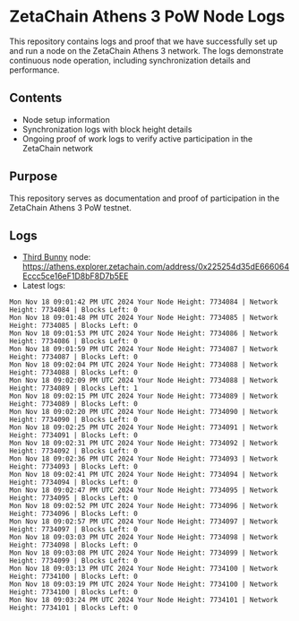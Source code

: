 # ZetaChain Athens 3 PoW Node Logs
This repository contains logs and proof that we have successfully set up and run a node on the ZetaChain Athens 3 network. The logs demonstrate continuous node operation, including synchronization details and performance.

## Contents
- Node setup information
- Synchronization logs with block height details
- Ongoing proof of work logs to verify active participation in the ZetaChain network

## Purpose
This repository serves as documentation and proof of participation in the ZetaChain Athens 3 PoW testnet.

## Logs

- [Third Bunny](https://thirdbunny.xyz/) node: https://athens.explorer.zetachain.com/address/0x225254d35dE666064Eccc5ce16eF1D8bF8D7b5EE
- Latest logs:
```
Mon Nov 18 09:01:42 PM UTC 2024 Your Node Height: 7734084 | Network Height: 7734084 | Blocks Left: 0
Mon Nov 18 09:01:48 PM UTC 2024 Your Node Height: 7734085 | Network Height: 7734085 | Blocks Left: 0
Mon Nov 18 09:01:53 PM UTC 2024 Your Node Height: 7734086 | Network Height: 7734086 | Blocks Left: 0
Mon Nov 18 09:01:59 PM UTC 2024 Your Node Height: 7734087 | Network Height: 7734087 | Blocks Left: 0
Mon Nov 18 09:02:04 PM UTC 2024 Your Node Height: 7734088 | Network Height: 7734088 | Blocks Left: 0
Mon Nov 18 09:02:09 PM UTC 2024 Your Node Height: 7734088 | Network Height: 7734089 | Blocks Left: 1
Mon Nov 18 09:02:15 PM UTC 2024 Your Node Height: 7734089 | Network Height: 7734089 | Blocks Left: 0
Mon Nov 18 09:02:20 PM UTC 2024 Your Node Height: 7734090 | Network Height: 7734090 | Blocks Left: 0
Mon Nov 18 09:02:25 PM UTC 2024 Your Node Height: 7734091 | Network Height: 7734091 | Blocks Left: 0
Mon Nov 18 09:02:31 PM UTC 2024 Your Node Height: 7734092 | Network Height: 7734092 | Blocks Left: 0
Mon Nov 18 09:02:36 PM UTC 2024 Your Node Height: 7734093 | Network Height: 7734093 | Blocks Left: 0
Mon Nov 18 09:02:41 PM UTC 2024 Your Node Height: 7734094 | Network Height: 7734094 | Blocks Left: 0
Mon Nov 18 09:02:47 PM UTC 2024 Your Node Height: 7734095 | Network Height: 7734095 | Blocks Left: 0
Mon Nov 18 09:02:52 PM UTC 2024 Your Node Height: 7734096 | Network Height: 7734096 | Blocks Left: 0
Mon Nov 18 09:02:57 PM UTC 2024 Your Node Height: 7734097 | Network Height: 7734097 | Blocks Left: 0
Mon Nov 18 09:03:03 PM UTC 2024 Your Node Height: 7734098 | Network Height: 7734098 | Blocks Left: 0
Mon Nov 18 09:03:08 PM UTC 2024 Your Node Height: 7734099 | Network Height: 7734099 | Blocks Left: 0
Mon Nov 18 09:03:13 PM UTC 2024 Your Node Height: 7734100 | Network Height: 7734100 | Blocks Left: 0
Mon Nov 18 09:03:19 PM UTC 2024 Your Node Height: 7734100 | Network Height: 7734100 | Blocks Left: 0
Mon Nov 18 09:03:24 PM UTC 2024 Your Node Height: 7734101 | Network Height: 7734101 | Blocks Left: 0
```

